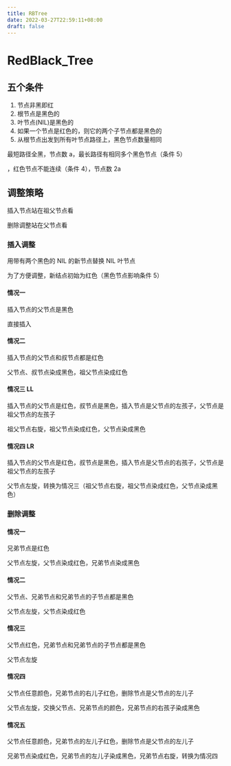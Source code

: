 ```yaml
---
title: RBTree
date: 2022-03-27T22:59:11+08:00
draft: false
---
```


# RedBlack_Tree

## 五个条件

1. 节点非黑即红
2. 根节点是黑色的
3. 叶节点(NIL)是黑色的
4. 如果一个节点是红色的，则它的两个子节点都是黑色的
5. 从根节点出发到所有叶节点路径上，黑色节点数量相同

最短路径全黑，节点数 a，最长路径有相同多个黑色节点（条件 5）

，红色节点不能连续（条件 4），节点数 2a

## 调整策略

插入节点站在祖父节点看

删除调整站在父节点看

### 插入调整

用带有两个黑色的 NIL 的新节点替换 NIL 叶节点

为了方便调整，新结点初始为红色（黑色节点影响条件 5）

#### 情况一

插入节点的父节点是黑色

直接插入

#### 情况二

插入节点的父节点和叔节点都是红色

父节点、叔节点染成黑色，祖父节点染成红色

#### 情况三 LL

插入节点的父节点是红色，叔节点是黑色，插入节点是父节点的左孩子，父节点是祖父节点的左孩子

祖父节点右旋，祖父节点染成红色，父节点染成黑色

#### 情况四 LR

插入节点的父节点是红色，叔节点是黑色，插入节点是父节点的右孩子，父节点是祖父节点的左孩子

父节点左旋，转换为情况三（祖父节点右旋，祖父节点染成红色，父节点染成黑色）

### 删除调整

#### 情况一

兄弟节点是红色

父节点左旋，父节点染成红色，兄弟节点染成黑色

#### 情况二

父节点、兄弟节点和兄弟节点的子节点都是黑色

父节点左旋，父节点染成红色

#### 情况三

父节点红色，兄弟节点和兄弟节点的子节点都是黑色

父节点左旋

#### 情况四

父节点任意颜色，兄弟节点的右儿子红色，删除节点是父节点的左儿子

父节点左旋，交换父节点、兄弟节点的颜色，兄弟节点的右孩子染成黑色

#### 情况五

父节点任意颜色，兄弟节点的左儿子红色，删除节点是父节点的左儿子

兄弟节点染成红色，兄弟节点的左儿子染成黑色，兄弟节点右旋，转换为情况四
